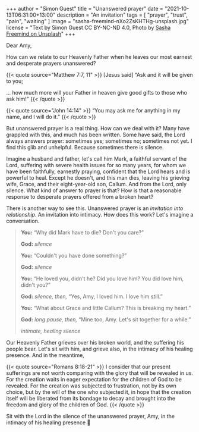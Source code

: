 +++
author = "Simon Guest"
title = "Unanswered prayer"
date = "2021-10-13T06:31:00+13:00"
description = "An invitation"
tags = [ "prayer", "trust", "pain", "waiting" ]
image = "sasha-freemind-nXo2ZsKHTHg-unsplash.jpg"
license = "Text by Simon Guest CC BY-NC-ND 4.0, Photo by [Sasha Freemind on Unsplash](https://unsplash.com/photos/nXo2ZsKHTHg)"
+++

Dear Amy,

How can we relate to our Heavenly Father when he leaves our most earnest and desperate prayers unanswered?

{{< quote source="Matthew 7:7, 11" >}}
[Jesus said] “Ask and it will be given to you;

... how much more will your Father in heaven give good gifts to those who ask him!”
{{< /quote >}}

{{< quote source="John 14:14" >}}
“You may ask me for anything in my name, and I will do it.”
{{< /quote >}}

But unanswered prayer is a real thing. How can we deal with it? Many have grappled with this, and much has been written. Some have said, the Lord always answers prayer: sometimes yes; sometimes no; sometimes not yet. I find this glib and unhelpful. Because sometimes there is silence. 

Imagine a husband and father, let's call him Mark, a faithful servant of the Lord, suffering with severe health issues for so many years, for whom we have been faithfully, earnestly praying, confident that the Lord hears and is powerful to heal. Except he doesn't, and this man dies, leaving his grieving wife, Grace, and their eight-year-old son, Callum. And from the Lord, only silence. What kind of answer to prayer is that? How is that a reasonable response to desperate prayers offered from a broken heart?

There is another way to see this. Unanswered prayer is an _invitation into relationship_. An invitation into intimacy. How does this work? Let's imagine a conversation.

> **You:** “Why did Mark have to die? Don't you care?”
>
> **God:** _silence_
>
> **You:** “Couldn't you have done something?”
>
> **God:** _silence_
>
> **You:** “He loved you, didn't he? Did you love him? You did love him, didn't you?”
>
> **God:** _silence, then,_ “Yes, Amy, I loved him. I love him still.”
>
> **You:** “What about Grace and little Callum? This is breaking my heart.”
>
> **God:** _long pause, then,_ “Mine too, Amy. Let's sit together for a while.”
>
> _intimate, healing silence_

Our Heavenly Father grieves over his broken world, and the suffering his people bear. Let's sit with him, and grieve also, in the intimacy of his healing presence. And in the meantime,

{{< quote source="Romans 8:18-21" >}}
I consider that our present sufferings are not worth comparing with the glory that will be revealed in us. For the creation waits in eager expectation for the children of God to be revealed. For the creation was subjected to frustration, not by its own choice, but by the will of the one who subjected it, in hope that the creation itself will be liberated from its bondage to decay and brought into the freedom and glory of the children of God.
{{< /quote >}}

Sit with the Lord in the silence of the unanswered prayer, Amy, in the intimacy of his healing presence 🙏
